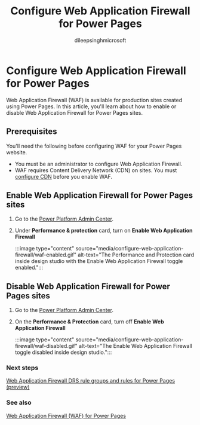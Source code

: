 ﻿---
title: Configure Web Application Firewall for Power Pages 
description: Learn how to configure Web Application Firewall on Power Pages.
author: dileepsinghmicrosoft
ms.topic: conceptual
ms.custom: 
ms.date: 8/23/2023
ms.author: dileeps
ms.reviewer: danamartens
contributors:
    - dileepsinghmicrosoft
    - nageshbhat-msft 
---

# Configure Web Application Firewall for Power Pages 

Web Application Firewall (WAF) is available for production sites created using Power Pages. In this article, you'll learn about how to enable or disable Web Application Firewall for Power Pages sites.

## Prerequisites

You'll need the following before configuring WAF for your Power Pages website.

- You must be an administrator to configure Web Application Firewall.
- WAF requires Content Delivery Network (CDN) on sites. You must [configure CDN](/power-apps/maker/portals/configure/configure-cdn) before you enable WAF.

## Enable Web Application Firewall for Power Pages sites

1. Go to the [Power Platform Admin Center](../admin/admin-overview.md).

1. Under **Performance & protection** card, turn on **Enable Web Application Firewall**

    :::image type="content" source="media/configure-web-application-firewall/waf-enabled.gif" alt-text="The Performance and Protection card inside design studio with the Enable Web Application Firewall toggle enabled.":::

## Disable Web Application Firewall for Power Pages sites

1. Go to the [Power Platform Admin Center](../admin/admin-overview.md).

1. On the **Performance & Protection** card, turn off **Enable Web Application Firewall**

    :::image type="content" source="media/configure-web-application-firewall/waf-disabled.gif" alt-text="The Enable Web Application Firewall toggle disabled inside design studio.":::

### Next steps

[Web Application Firewall DRS rule groups and rules for Power Pages (preview)](web-application-firewall-rule-groups.md)

### See also

[Web Application Firewall (WAF) for Power Pages](web-application-firewall.md)
